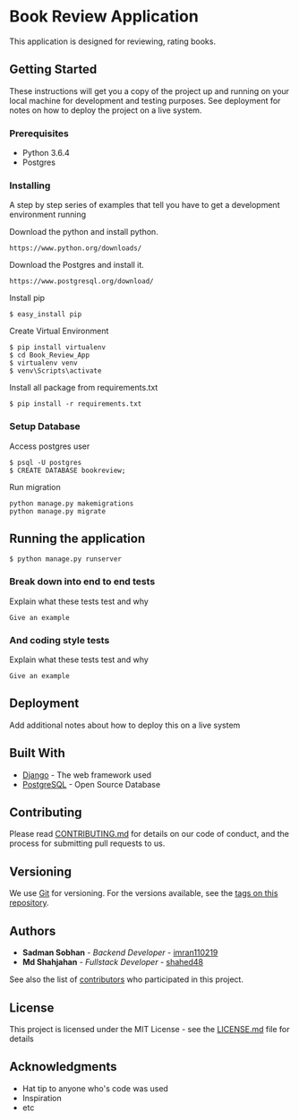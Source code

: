 # Book Review Application

This application is designed for reviewing, rating books. 

## Getting Started

These instructions will get you a copy of the project up and running on your local machine for development and testing purposes. See deployment for notes on how to deploy the project on a live system.

### Prerequisites

* Python 3.6.4
* Postgres


### Installing

A step by step series of examples that tell you have to get a development environment running

Download the python and install python.

```
https://www.python.org/downloads/
```

Download the Postgres and install it.

```
https://www.postgresql.org/download/
```

Install pip

```
$ easy_install pip
```

Create Virtual Environment

```
$ pip install virtualenv
$ cd Book_Review_App
$ virtualenv venv
$ venv\Scripts\activate
```

Install all package from requirements.txt

```
$ pip install -r requirements.txt
```

### Setup Database

Access postgres user

```
$ psql -U postgres
$ CREATE DATABASE bookreview;
```

Run migration

```
python manage.py makemigrations
python manage.py migrate
```

## Running the application

```
$ python manage.py runserver
```

### Break down into end to end tests

Explain what these tests test and why

```
Give an example
```

### And coding style tests

Explain what these tests test and why

```
Give an example
```

## Deployment

Add additional notes about how to deploy this on a live system

## Built With

* [Django](https://www.djangoproject.com/) - The web framework used
* [PostgreSQL](https://www.postgresql.org/) - Open Source Database
<!-- * [ROME](https://rometools.github.io/rome/) - Used to generate RSS Feeds -->

## Contributing

Please read [CONTRIBUTING.md](https://gist.github.com/PurpleBooth/b24679402957c63ec426) for details on our code of conduct, and the process for submitting pull requests to us.

## Versioning

We use [Git](https://gitforwindows.org/) for versioning. For the versions available, see the [tags on this repository](https://github.com/imran110219/Book_Review_App/commits/master).

## Authors

* **Sadman Sobhan** - *Backend Developer* - [imran110219](https://github.com/imran110219)
* **Md Shahjahan** - *Fullstack Developer* - [shahed48](https://github.com/shahed48)

See also the list of [contributors](https://github.com/imran110219/Book_Review_App/settings/collaboration) who participated in this project.

## License

This project is licensed under the MIT License - see the [LICENSE.md](LICENSE.md) file for details

## Acknowledgments

* Hat tip to anyone who's code was used
* Inspiration
* etc
